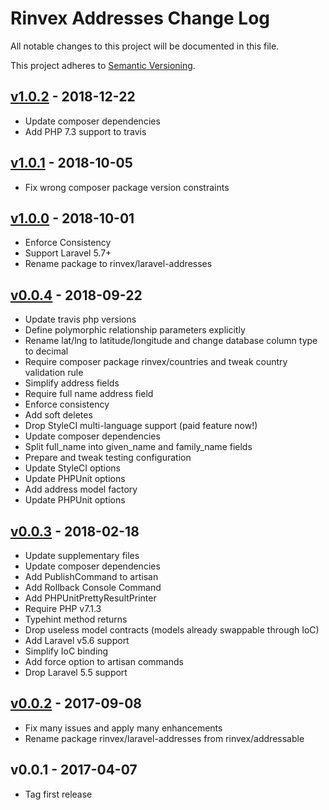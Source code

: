 # Rinvex Addresses Change Log

All notable changes to this project will be documented in this file.

This project adheres to [Semantic Versioning](CONTRIBUTING.md).


## [v1.0.2] - 2018-12-22
- Update composer dependencies
- Add PHP 7.3 support to travis

## [v1.0.1] - 2018-10-05
- Fix wrong composer package version constraints

## [v1.0.0] - 2018-10-01
- Enforce Consistency
- Support Laravel 5.7+
- Rename package to rinvex/laravel-addresses

## [v0.0.4] - 2018-09-22
- Update travis php versions
- Define polymorphic relationship parameters explicitly
- Rename lat/lng to latitude/longitude and change database column type to decimal
- Require composer package rinvex/countries and tweak country validation rule
- Simplify address fields
- Require full name address field
- Enforce consistency
- Add soft deletes
- Drop StyleCI multi-language support (paid feature now!)
- Update composer dependencies
- Split full_name into given_name and family_name fields
- Prepare and tweak testing configuration
- Update StyleCI options
- Update PHPUnit options
- Add address model factory
- Update PHPUnit options

## [v0.0.3] - 2018-02-18
- Update supplementary files
- Update composer dependencies
- Add PublishCommand to artisan
- Add Rollback Console Command
- Add PHPUnitPrettyResultPrinter
- Require PHP v7.1.3
- Typehint method returns
- Drop useless model contracts (models already swappable through IoC)
- Add Laravel v5.6 support
- Simplify IoC binding
- Add force option to artisan commands
- Drop Laravel 5.5 support

## [v0.0.2] - 2017-09-08
- Fix many issues and apply many enhancements
- Rename package rinvex/laravel-addresses from rinvex/addressable

## v0.0.1 - 2017-04-07
- Tag first release

[v1.0.2]: https://github.com/rinvex/laravel-addresses/compare/v1.0.1...v1.0.2
[v1.0.1]: https://github.com/rinvex/laravel-addresses/compare/v1.0.0...v1.0.1
[v1.0.0]: https://github.com/rinvex/laravel-addresses/compare/v0.0.4...v1.0.0
[v0.0.4]: https://github.com/rinvex/laravel-addresses/compare/v0.0.3...v0.0.4
[v0.0.3]: https://github.com/rinvex/laravel-addresses/compare/v0.0.2...v0.0.3
[v0.0.2]: https://github.com/rinvex/laravel-addresses/compare/v0.0.1...v0.0.2
